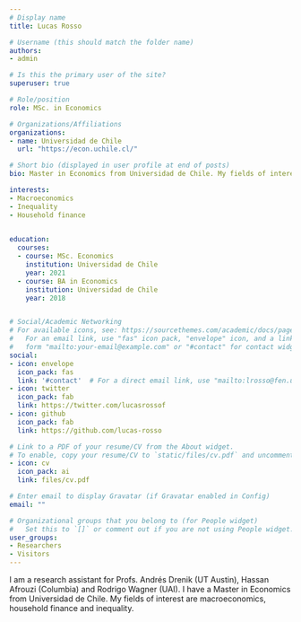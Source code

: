 ```yaml
---
# Display name
title: Lucas Rosso

# Username (this should match the folder name)
authors:
- admin

# Is this the primary user of the site?
superuser: true

# Role/position
role: MSc. in Economics

# Organizations/Affiliations
organizations:
- name: Universidad de Chile
  url: "https://econ.uchile.cl/"

# Short bio (displayed in user profile at end of posts)
bio: Master in Economics from Universidad de Chile. My fields of interest are macroeconomics, household finance and inequality

interests:
- Macroeconomics
- Inequality
- Household finance
 

education:
  courses:
  - course: MSc. Economics
    institution: Universidad de Chile
    year: 2021 
  - course: BA in Economics
    institution: Universidad de Chile
    year: 2018


# Social/Academic Networking
# For available icons, see: https://sourcethemes.com/academic/docs/page-builder/#icons
#   For an email link, use "fas" icon pack, "envelope" icon, and a link in the
#   form "mailto:your-email@example.com" or "#contact" for contact widget.
social:
- icon: envelope
  icon_pack: fas
  link: '#contact'  # For a direct email link, use "mailto:lrosso@fen.uchile.cl".
- icon: twitter
  icon_pack: fab
  link: https://twitter.com/lucasrossof
- icon: github
  icon_pack: fab
  link: https://github.com/lucas-rosso

# Link to a PDF of your resume/CV from the About widget.
# To enable, copy your resume/CV to `static/files/cv.pdf` and uncomment the lines below.
- icon: cv
  icon_pack: ai
  link: files/cv.pdf

# Enter email to display Gravatar (if Gravatar enabled in Config)
email: ""

# Organizational groups that you belong to (for People widget)
#   Set this to `[]` or comment out if you are not using People widget.
user_groups:
- Researchers
- Visitors
---
```


I am a research assistant for Profs. Andrés Drenik (UT Austin), Hassan Afrouzi (Columbia) and Rodrigo Wagner (UAI). I have a Master in Economics from Universidad de Chile. My fields of interest are macroeconomics, household finance and inequality.
